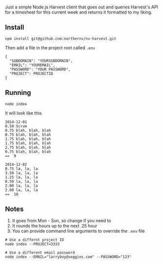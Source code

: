 Just a simple Node.js Harvest client that goes out and queries Harvest's API for a timesheet for this current week and returns it formatted to my liking.

## Install

`npm install git@github.com:northernv/nv-harvest.git`

Then add a file in the project root called `.env`

```
{
  "SUBDOMAIN": "YOURSUBDOMAIN",
  "EMAIL": "YOUREMAIL",
  "PASSWORD": "YOUR PASSWORD",
  "PROJECT": PROJECTID
}
```

## Running

`node index`

It will look like this

```
2014-12-01
0.50 Scrum
0.75 blah, blah, blah
0.75 blah, blah, blah
1.75 blah, blah, blah
1.75 blah, blah, blah
2.75 blah, blah, blah
0.75 blah, blah, blah
==  9

2014-12-02
0.75 la, la, la
3.50 la, la, la
1.25 la, la, la
0.50 la, la, la
2.00 la, la, la
2.00 la, la, la
==  10
```


## Notes

1. It goes from Mon - Sun, so change if you need to
2. It rounds the hours up to the next .25 hour
3. You can provide command line arguments to override the `.env` file

```
# Use a differnt project ID
node index --PROJECT=3333

# Use a different email password
node index --EMAIL="larryboy@veggies.com" --PASSWORD="123"
```
